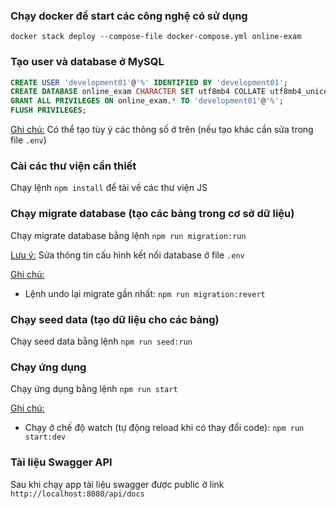 ### Chạy docker để start các công nghệ có sử dụng

```shell
docker stack deploy --compose-file docker-compose.yml online-exam
```

### Tạo user và database ở MySQL

```sql
CREATE USER 'development01'@'%' IDENTIFIED BY 'development01';
CREATE DATABASE online_exam CHARACTER SET utf8mb4 COLLATE utf8mb4_unicode_ci;
GRANT ALL PRIVILEGES ON online_exam.* TO 'development01'@'%';
FLUSH PRIVILEGES;
```

<u>Ghi chú:</u> Có thể tạo tùy ý các thông số ở trên (nếu tạo khác cần sửa trong file `.env`)

### Cài các thư viện cần thiết

Chạy lệnh `npm install` để tải về các thư viện JS

### Chạy migrate database (tạo các bảng trong cơ sở dữ liệu)

Chạy migrate database bằng lệnh `npm run migration:run`

<u>Lưu ý:</u> Sửa thông tin cấu hình kết nối database ở file `.env`

<u>Ghi chú:</u>

* Lệnh undo lại migrate gần nhất: `npm run migration:revert`

### Chạy seed data (tạo dữ liệu cho các bảng)

Chạy seed data bằng lệnh `npm run seed:run`

### Chạy ứng dụng

Chạy ứng dụng bằng lệnh `npm run start`

<u>Ghi chú:</u>

* Chạy ở chế độ watch (tự động reload khi có thay đổi code): `npm run start:dev`

### Tài liệu Swagger API

Sau khi chạy app tài liệu swagger được public ở link `http://localhost:8080/api/docs`

